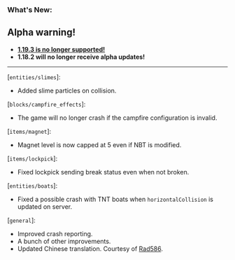 ### What's New:

## Alpha warning!

- [**1.19.3 is no longer supported!**](https://github.com/melontini/dark-matter/wiki#version-support)
- **1.18.2 will no longer receive alpha updates!**

***

[`entities/slimes`]:

* Added slime particles on collision.

[`blocks/campfire_effects`]:

* The game will no longer crash if the campfire configuration is invalid.

[`items/magnet`]:

* Magnet level is now capped at 5 even if NBT is modified.

[`items/lockpick`]:

* Fixed lockpick sending break status even when not broken.

[`entities/boats`]:

* Fixed a possible crash with TNT boats when `horizontalCollision` is updated on server.

[`general`]:

* Improved crash reporting.
* A bunch of other improvements.
* Updated Chinese translation. Courtesy of [Rad586](https://github.com/Rad586).